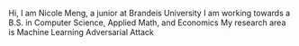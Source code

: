 Hi, I am Nicole Meng, a junior at Brandeis University 
I am working towards a B.S. in Computer Science, Applied Math, and Economics
My research area is Machine Learning Adversarial Attack
